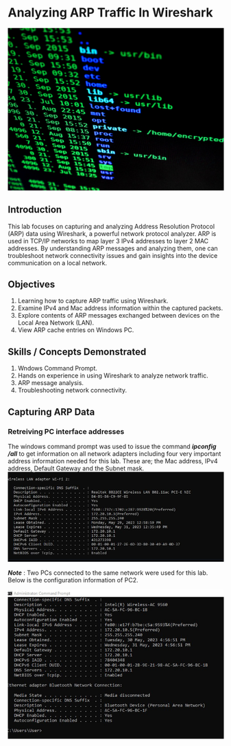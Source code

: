 # Analyzing ARP Traffic In Wireshark
![](pexels.jpg)

## Introduction
This lab focuses on capturing and analyzing Address Resolution Protocol (ARP) data using Wireshark, a powerful network protocol analyzer.
ARP is used in TCP/IP networks to map layer 3 IPv4 addresses to layer 2 MAC addresses. By understanding ARP messages and analyzing them, one can troubleshoot network connectivity issues and gain insights into the device communication on a local network. 

## Objectives
1. Learning how to capture ARP traffic using Wireshark.
2. Examine IPv4 and Mac address information within the captured packets.
3. Explore contents of ARP messages exchanged between devices on the Local Area Network (LAN).
4. View ARP cache entries on Windows PC.

## Skills / Concepts Demonstrated
1. Wndows Command Prompt.
2. Hands on experience in using Wireshark to analyze network traffic.
3. ARP message analysis.
4. Troubleshooting network connectivity.

## Capturing ARP Data
### Retreiving PC interface addresses
The windows command prompt was used to issue the command **_ipconfig /all_** to get information on all network adapters including four very important address information needed for this lab. These are; the Mac address, IPv4 address, Default Gateway and the Subnet mask.
![](ConfigInfo.JPG)

**_Note_** : Two PCs connected to the same network were used for this lab. Below is the configuration information of PC2.

![](OtherPcConfig.jpg)

